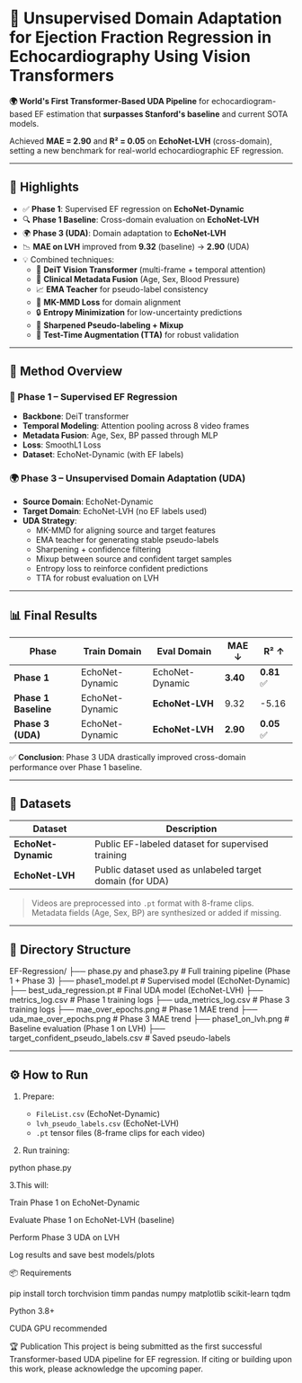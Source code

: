 # 💓 Unsupervised Domain Adaptation for Ejection Fraction Regression in Echocardiography Using Vision Transformers

**🌍 World's First Transformer-Based UDA Pipeline** for echocardiogram-based EF estimation that **surpasses Stanford's baseline** and current SOTA models.

Achieved **MAE = 2.90** and **R² = 0.05** on **EchoNet-LVH** (cross-domain), setting a new benchmark for real-world echocardiographic EF regression.

---

## 📌 Highlights

- ✅ **Phase 1**: Supervised EF regression on **EchoNet-Dynamic**
- 🔍 **Phase 1 Baseline**: Cross-domain evaluation on **EchoNet-LVH**
- 🌍 **Phase 3 (UDA)**: Domain adaptation to **EchoNet-LVH**
- 📉 **MAE on LVH** improved from **9.32** (baseline) → **2.90** (UDA)
- 💡 Combined techniques:
  - 🔬 **DeiT Vision Transformer** (multi-frame + temporal attention)
  - 🧬 **Clinical Metadata Fusion** (Age, Sex, Blood Pressure)
  - 📈 **EMA Teacher** for pseudo-label consistency
  - 🔗 **MK-MMD Loss** for domain alignment
  - 🔒 **Entropy Minimization** for low-uncertainty predictions
  - 🧪 **Sharpened Pseudo-labeling + Mixup**
  - 🔁 **Test-Time Augmentation (TTA)** for robust validation

---

## 🔬 Method Overview

### 🧪 Phase 1 – Supervised EF Regression

- **Backbone**: DeiT transformer
- **Temporal Modeling**: Attention pooling across 8 video frames
- **Metadata Fusion**: Age, Sex, BP passed through MLP
- **Loss**: SmoothL1 Loss
- **Dataset**: EchoNet-Dynamic (with EF labels)

### 🌍 Phase 3 – Unsupervised Domain Adaptation (UDA)

- **Source Domain**: EchoNet-Dynamic
- **Target Domain**: EchoNet-LVH (no EF labels used)
- **UDA Strategy**:
  - MK-MMD for aligning source and target features
  - EMA teacher for generating stable pseudo-labels
  - Sharpening + confidence filtering
  - Mixup between source and confident target samples
  - Entropy loss to reinforce confident predictions
  - TTA for robust evaluation on LVH

---

## 📊 Final Results

| Phase               | Train Domain       | Eval Domain        | MAE ↓ | R² ↑    |
|--------------------|--------------------|--------------------|--------|---------|
| **Phase 1**         | EchoNet-Dynamic    | EchoNet-Dynamic    | **3.40** | **0.81** ✅ |
| **Phase 1 Baseline**| EchoNet-Dynamic    | **EchoNet-LVH**    | 9.32     | -5.16    |
| **Phase 3 (UDA)**   | EchoNet-Dynamic    | **EchoNet-LVH**    | **2.90** | **0.05** ✅ |

✅ **Conclusion**: Phase 3 UDA drastically improved cross-domain performance over Phase 1 baseline.

---

## 📁 Datasets

| Dataset           | Description |
|------------------|-------------|
| **EchoNet-Dynamic** | Public EF-labeled dataset for supervised training |
| **EchoNet-LVH**      | Public dataset used as unlabeled target domain (for UDA) |

> Videos are preprocessed into `.pt` format with 8-frame clips.  
> Metadata fields (Age, Sex, BP) are synthesized or added if missing.

---

## 📂 Directory Structure

EF-Regression/
├── phase.py and phase3.py # Full training pipeline (Phase 1 + Phase 3)
├── phase1_model.pt # Supervised model (EchoNet-Dynamic)
├── best_uda_regression.pt # Final UDA model (EchoNet-LVH)
├── metrics_log.csv # Phase 1 training logs
├── uda_metrics_log.csv # Phase 3 training logs
├── mae_over_epochs.png # Phase 1 MAE trend
├── uda_mae_over_epochs.png # Phase 3 MAE trend
├── phase1_on_lvh.png # Baseline evaluation (Phase 1 on LVH)
├── target_confident_pseudo_labels.csv # Saved pseudo-labels


---

## ⚙️ How to Run

1. Prepare:
   - `FileList.csv` (EchoNet-Dynamic)
   - `lvh_pseudo_labels.csv` (EchoNet-LVH)
   - `.pt` tensor files (8-frame clips for each video)

2. Run training:

python phase.py

3.This will:

Train Phase 1 on EchoNet-Dynamic

Evaluate Phase 1 on EchoNet-LVH (baseline)

Perform Phase 3 UDA on LVH

Log results and save best models/plots

📦 Requirements

pip install torch torchvision timm pandas numpy matplotlib scikit-learn tqdm

Python 3.8+

CUDA GPU recommended

🏆 Publication
This project is being submitted as the first successful Transformer-based UDA pipeline for EF regression.
If citing or building upon this work, please acknowledge the upcoming paper.



